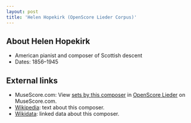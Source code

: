 ```yaml
---
layout: post
title: 'Helen Hopekirk (OpenScore Lieder Corpus)'
---
```


## About Helen Hopekirk

- American pianist and composer of Scottish descent
- Dates: 1856–1945

## External links

- MuseScore.com: View [sets by this composer] in [OpenScore Lieder] on MuseScore.com.
- [Wikipedia]: text about this composer.
- [Wikidata]: linked data about this composer.

[Wikipedia]: https://en.wikipedia.org/wiki/Helen_Hopekirk
[Wikidata]: https://www.wikidata.org/wiki/Q5702488
[sets by this composer]: https://musescore.com/openscore-lieder-corpus/sets?order=title&text=Hopekirk,+Helen
[OpenScore Lieder]: https://musescore.com/openscore-lieder-corpus


